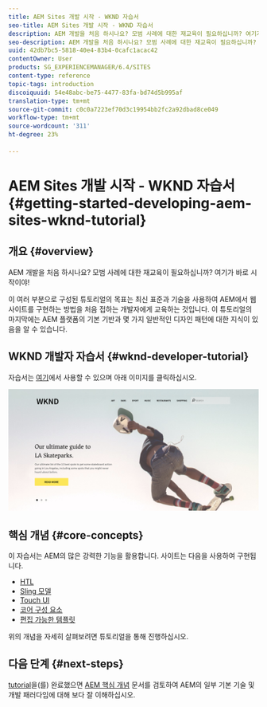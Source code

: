 ```yaml
---
title: AEM Sites 개발 시작 - WKND 자습서
seo-title: AEM Sites 개발 시작 - WKND 자습서
description: AEM 개발을 처음 하시나요? 모범 사례에 대한 재교육이 필요하십니까? 여기가 바로 시작이야! 이 여러 부분으로 구성된 튜토리얼의 목표는 최신 표준과 기술을 사용하여 AEM에서 웹 사이트를 구현하는 방법을 처음 접하는 개발자에게 교육하는 것입니다.
seo-description: AEM 개발을 처음 하시나요? 모범 사례에 대한 재교육이 필요하십니까? 여기가 바로 시작이야! 이 여러 부분으로 구성된 튜토리얼의 목표는 최신 표준과 기술을 사용하여 AEM에서 웹 사이트를 구현하는 방법을 처음 접하는 개발자에게 교육하는 것입니다.
uuid: 42db7bc5-5818-40e4-83b4-0cafc1acac42
contentOwner: User
products: SG_EXPERIENCEMANAGER/6.4/SITES
content-type: reference
topic-tags: introduction
discoiquuid: 54e48abc-be75-4477-83fa-bd74d5b995af
translation-type: tm+mt
source-git-commit: c0c0a7223ef70d3c19954bb2fc2a92dbad8ce049
workflow-type: tm+mt
source-wordcount: '311'
ht-degree: 23%

---
```



# AEM Sites 개발 시작 - WKND 자습서{#getting-started-developing-aem-sites-wknd-tutorial}

## 개요 {#overview}

AEM 개발을 처음 하시나요? 모범 사례에 대한 재교육이 필요하십니까? 여기가 바로 시작이야!

이 여러 부분으로 구성된 튜토리얼의 목표는 최신 표준과 기술을 사용하여 AEM에서 웹 사이트를 구현하는 방법을 처음 접하는 개발자에게 교육하는 것입니다. 이 튜토리얼의 마지막에는 AEM 플랫폼의 기본 기반과 몇 가지 일반적인 디자인 패턴에 대한 지식이 있음을 알 수 있습니다.

## WKND 개발자 자습서 {#wknd-developer-tutorial}

자습서는 [여기](https://docs.adobe.com/content/help/en/experience-manager-learn/getting-started-wknd-tutorial-develop/overview.html)에서 사용할 수 있으며 아래 이미지를 클릭하십시오.

[![이미지 클릭](assets/screen_shot_2018-11-23at152453.png)](https://docs.adobe.com/content/help/en/experience-manager-learn/getting-started-wknd-tutorial-develop/overview.html)

## 핵심 개념 {#core-concepts}

이 자습서는 AEM의 많은 강력한 기능을 활용합니다. 사이트는 다음을 사용하여 구현됩니다.

* [HTL](https://helpx.adobe.com/experience-manager/htl/user-guide.html)
* [Sling 모델](https://sling.apache.org/documentation/bundles/models.html)
* [Touch UI](/help/sites-developing/touch-ui-concepts.md)
* [코어 구성 요소](https://docs.adobe.com/content/help/ko-KR/experience-manager-core-components/using/introduction.html)
* [편집 가능한 템플릿](/help/sites-developing/page-templates-editable.md)

위의 개념을 자세히 살펴보려면 튜토리얼을 통해 진행하십시오.

## 다음 단계 {#next-steps}

[tutorial](https://helpx.adobe.com/kr/experience-manager/kt/sites/using/getting-started-wknd-tutorial-develop.html)을(를) 완료했으면 [AEM 핵심 개념](/help/sites-developing/the-basics.md) 문서를 검토하여 AEM의 일부 기본 기술 및 개발 패러다임에 대해 보다 잘 이해하십시오.
